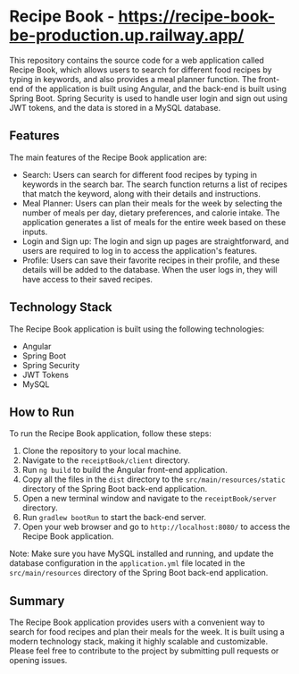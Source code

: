 # Recipe Book - https://recipe-book-be-production.up.railway.app/

This repository contains the source code for a web application called Recipe Book, which allows users to search for different food recipes by typing in keywords, and also provides a meal planner function. The front-end of the application is built using Angular, and the back-end is built using Spring Boot. Spring Security is used to handle user login and sign out using JWT tokens, and the data is stored in a MySQL database.

## Features

The main features of the Recipe Book application are:

- Search: Users can search for different food recipes by typing in keywords in the search bar. The search function returns a list of recipes that match the keyword, along with their details and instructions.
- Meal Planner: Users can plan their meals for the week by selecting the number of meals per day, dietary preferences, and calorie intake. The application generates a list of meals for the entire week based on these inputs.
- Login and Sign up: The login and sign up pages are straightforward, and users are required to log in to access the application's features.
- Profile: Users can save their favorite recipes in their profile, and these details will be added to the database. When the user logs in, they will have access to their saved recipes.

## Technology Stack

The Recipe Book application is built using the following technologies:

- Angular
- Spring Boot
- Spring Security
- JWT Tokens
- MySQL

## How to Run

To run the Recipe Book application, follow these steps:

1. Clone the repository to your local machine.
2. Navigate to the `receiptBook/client` directory.
3. Run `ng build` to build the Angular front-end application.
4. Copy all the files in the `dist` directory to the `src/main/resources/static` directory of the Spring Boot back-end application.
5. Open a new terminal window and navigate to the `receiptBook/server` directory.
6. Run `gradlew bootRun` to start the back-end server.
7. Open your web browser and go to `http://localhost:8080/` to access the Recipe Book application.

Note: Make sure you have MySQL installed and running, and update the database configuration in the `application.yml` file located in the `src/main/resources` directory of the Spring Boot back-end application.

## Summary

The Recipe Book application provides users with a convenient way to search for food recipes and plan their meals for the week. It is built using a modern technology stack, making it highly scalable and customizable. Please feel free to contribute to the project by submitting pull requests or opening issues.

